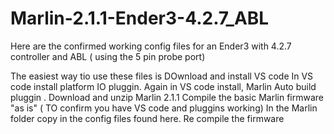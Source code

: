 # Marlin-2.1.1-Ender3-4.2.7_ABL

Here are the confirmed working config files for an Ender3 with 4.2.7 controller and ABL ( using the 5 pin probe port) 

The easiest way tio use these files is
DOwnload and install VS code
In VS code install platform IO  pluggin.
Again in VS code install, Marlin Auto build pluggin .
Download and unzip Marlin 2.1.1 
Compile the basic Marlin firmware "as is"  ( TO confirm you have VS code and pluggins working)
In the Marlin folder copy in the config files found here.
Re compile the firmware 
